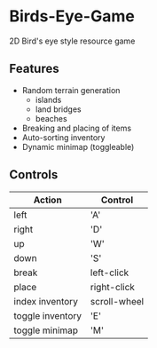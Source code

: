 # Birds-Eye-Game
2D Bird's eye style resource game


## Features
- Random terrain generation
  - islands
  - land bridges
  - beaches
- Breaking and placing of items
- Auto-sorting inventory
- Dynamic minimap (toggleable)


## Controls
Action | Control
--- | ---
left | 'A'
right | 'D'
up | 'W'
down | 'S'
break | left-click
place | right-click
index inventory | scroll-wheel
toggle inventory | 'E'
toggle minimap | 'M'
